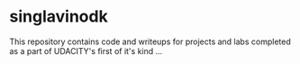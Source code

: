 # singlavinodk
This repository contains code and writeups for projects and labs completed as a part of UDACITY's first of it's kind …
